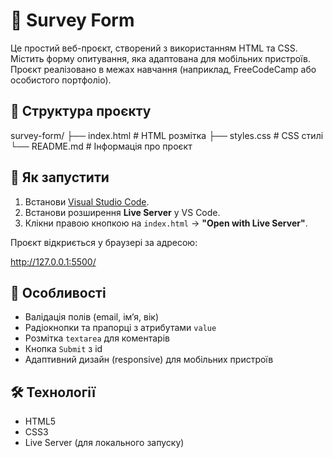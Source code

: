 # 📝 Survey Form

Це простий веб-проєкт, створений з використанням HTML та CSS. Містить форму опитування, яка адаптована для мобільних пристроїв. Проєкт реалізовано в межах навчання (наприклад, FreeCodeCamp або особистого портфоліо).

## 📂 Структура проєкту

survey-form/ ├── index.html # HTML розмітка ├── styles.css # CSS стилі └── README.md # Інформація про проєкт

## 🚀 Як запустити

1. Встанови [Visual Studio Code](https://code.visualstudio.com/).
2. Встанови розширення **Live Server** у VS Code.
3. Клікни правою кнопкою на `index.html` → **"Open with Live Server"**.

Проєкт відкриється у браузері за адресою:

http://127.0.0.1:5500/

## 📱 Особливості

- Валідація полів (email, ім’я, вік)
- Радіокнопки та прапорці з атрибутами `value`
- Розмітка `textarea` для коментарів
- Кнопка `Submit` з id
- Адаптивний дизайн (responsive) для мобільних пристроїв

## 🛠️ Технології

- HTML5
- CSS3
- Live Server (для локального запуску)
